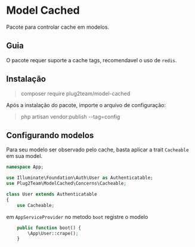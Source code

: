 # Model Cached

Pacote para controlar cache em modelos.

## Guia

O pacote requer suporte a cache tags, recomendavel o uso de `redis`.   

## Instalação

> composer require plug2team/model-cached

Após a instalação do pacote, importe o arquivo de configuração:

>  php artisan vendor:publish --tag=config 

## Configurando modelos

Para seu modelo ser observado pelo cache, basta aplicar a trait `Cacheable` em sua model.

```php
namespace App;

use Illuminate\Foundation\Auth\User as Authenticatable;
use Plug2Team\ModelCached\Concerns\Cacheable;

class User extends Authenticatable
{
    use Cacheable;
```

em `AppServiceProvider` no metodo `boot` registre o modelo

```php
    public function boot() {
        \App\User::crape();
    }
```
